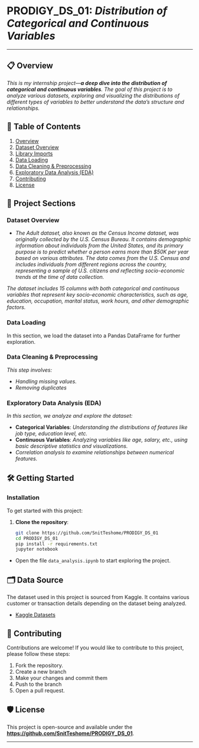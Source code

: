 # PRODIGY_DS_01: *Distribution of Categorical and Continuous Variables*
---
## 📋 Overview
*This is my internship project—**a deep dive into the distribution of categorical and continuous variables**. The goal of this project is to analyze various datasets, exploring and visualizing the distributions of different types of variables to better understand the data’s structure and relationships.*


## 📑 Table of Contents
1. [Overview](#overview)
2. [Dataset Overview](#dataset-overview)
3. [Library Imports](#library-imports)
4. [Data Loading](#data-loading)
5. [Data Cleaning & Preprocessing](#data-cleaning--preprocessing)
6. [Exploratory Data Analysis (EDA)](#exploratory-data-analysis-eda)
7. [Contributing](#contributing)
8. [License](#license)

## 📝 Project Sections

### Dataset Overview
- *The Adult dataset, also known as the Census Income dataset, was originally collected by the U.S. Census Bureau. It contains demographic information about individuals from the United States, and its primary purpose is to predict whether a person earns more than $50K per year based on various attributes. The data comes from the U.S. Census and includes individuals from different regions across the country, representing a sample of U.S. citizens and reflecting socio-economic trends at the time of data collection.*

*The dataset includes 15 columns with both categorical and continuous variables that represent key socio-economic characteristics, such as age, education, occupation, marital status, work hours, and other demographic factors.*

### Data Loading
In this section, we load the dataset into a Pandas DataFrame for further exploration.

### Data Cleaning & Preprocessing
*This step involves:*
- *Handling missing values.*
- *Removing duplicates*

### Exploratory Data Analysis (EDA)
*In this section, we analyze and explore the dataset:*
- **Categorical Variables**: *Understanding the distributions of features like job type, education level, etc.*
- **Continuous Variables**: *Analyzing variables like age, salary, etc., using basic descriptive statistics and visualizations.*
- *Correlation analysis to examine relationships between numerical features.*

## 🛠️ Getting Started

### Installation
To get started with this project:
1. **Clone the repository**:

   ```bash
   git clone https://github.com/SnitTeshome/PRODIGY_DS_01
   cd PRODIGY_DS_01
   pip install -r requirements.txt
   jupyter notebook
   ```
- Open the file `data_analysis.ipynb` to start exploring the project.

## 🗂️ Data Source
The dataset used in this project is sourced from Kaggle. It contains various customer or transaction details depending on the dataset being analyzed.

- [Kaggle Datasets](https://www.kaggle.com/datasets)

## 🤝 Contributing
Contributions are welcome! If you would like to contribute to this project, please follow these steps:

1. Fork the repository.
2. Create a new branch 
3. Make your changes and commit them 
4. Push to the branch 
5. Open a pull request.

## 🛡️ License
This project is open-source and available under the **https://github.com/SnitTeshome/PRODIGY_DS_01**.

---
